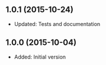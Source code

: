## 1.0.1 (2015-10-24)

- Updated: Tests and documentation

## 1.0.0 (2015-10-04)

- Added: Initial version
